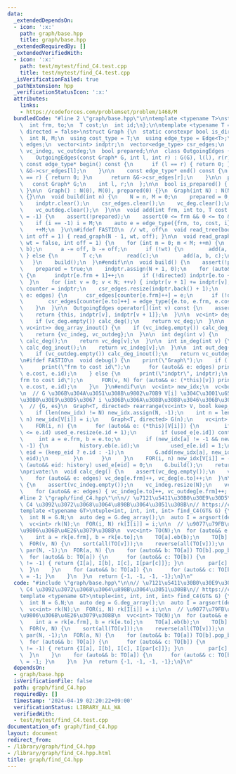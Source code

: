 ```yaml
---
data:
  _extendedDependsOn:
  - icon: ':x:'
    path: graph/base.hpp
    title: graph/base.hpp
  _extendedRequiredBy: []
  _extendedVerifiedWith:
  - icon: ':x:'
    path: test/mytest/find_C4.test.cpp
    title: test/mytest/find_C4.test.cpp
  _isVerificationFailed: true
  _pathExtension: hpp
  _verificationStatusIcon: ':x:'
  attributes:
    links:
    - https://codeforces.com/problemset/problem/1468/M
  bundledCode: "#line 2 \"graph/base.hpp\"\n\ntemplate <typename T>\nstruct Edge {\n\
    \  int frm, to;\n  T cost;\n  int id;\n};\n\ntemplate <typename T = int, bool\
    \ directed = false>\nstruct Graph {\n  static constexpr bool is_directed = directed;\n\
    \  int N, M;\n  using cost_type = T;\n  using edge_type = Edge<T>;\n  vector<edge_type>\
    \ edges;\n  vector<int> indptr;\n  vector<edge_type> csr_edges;\n  vc<int> vc_deg,\
    \ vc_indeg, vc_outdeg;\n  bool prepared;\n\n  class OutgoingEdges {\n  public:\n\
    \    OutgoingEdges(const Graph* G, int l, int r) : G(G), l(l), r(r) {}\n\n   \
    \ const edge_type* begin() const {\n      if (l == r) { return 0; }\n      return\
    \ &G->csr_edges[l];\n    }\n\n    const edge_type* end() const {\n      if (l\
    \ == r) { return 0; }\n      return &G->csr_edges[r];\n    }\n\n  private:\n \
    \   const Graph* G;\n    int l, r;\n  };\n\n  bool is_prepared() { return prepared;\
    \ }\n\n  Graph() : N(0), M(0), prepared(0) {}\n  Graph(int N) : N(N), M(0), prepared(0)\
    \ {}\n\n  void build(int n) {\n    N = n, M = 0;\n    prepared = 0;\n    edges.clear();\n\
    \    indptr.clear();\n    csr_edges.clear();\n    vc_deg.clear();\n    vc_indeg.clear();\n\
    \    vc_outdeg.clear();\n  }\n\n  void add(int frm, int to, T cost = 1, int i\
    \ = -1) {\n    assert(!prepared);\n    assert(0 <= frm && 0 <= to && to < N);\n\
    \    if (i == -1) i = M;\n    auto e = edge_type({frm, to, cost, i});\n    edges.eb(e);\n\
    \    ++M;\n  }\n\n#ifdef FASTIO\n  // wt, off\n  void read_tree(bool wt = false,\
    \ int off = 1) { read_graph(N - 1, wt, off); }\n\n  void read_graph(int M, bool\
    \ wt = false, int off = 1) {\n    for (int m = 0; m < M; ++m) {\n      INT(a,\
    \ b);\n      a -= off, b -= off;\n      if (!wt) {\n        add(a, b);\n     \
    \ } else {\n        T c;\n        read(c);\n        add(a, b, c);\n      }\n \
    \   }\n    build();\n  }\n#endif\n\n  void build() {\n    assert(!prepared);\n\
    \    prepared = true;\n    indptr.assign(N + 1, 0);\n    for (auto&& e: edges)\
    \ {\n      indptr[e.frm + 1]++;\n      if (!directed) indptr[e.to + 1]++;\n  \
    \  }\n    for (int v = 0; v < N; ++v) { indptr[v + 1] += indptr[v]; }\n    auto\
    \ counter = indptr;\n    csr_edges.resize(indptr.back() + 1);\n    for (auto&&\
    \ e: edges) {\n      csr_edges[counter[e.frm]++] = e;\n      if (!directed)\n\
    \        csr_edges[counter[e.to]++] = edge_type({e.to, e.frm, e.cost, e.id});\n\
    \    }\n  }\n\n  OutgoingEdges operator[](int v) const {\n    assert(prepared);\n\
    \    return {this, indptr[v], indptr[v + 1]};\n  }\n\n  vc<int> deg_array() {\n\
    \    if (vc_deg.empty()) calc_deg();\n    return vc_deg;\n  }\n\n  pair<vc<int>,\
    \ vc<int>> deg_array_inout() {\n    if (vc_indeg.empty()) calc_deg_inout();\n\
    \    return {vc_indeg, vc_outdeg};\n  }\n\n  int deg(int v) {\n    if (vc_deg.empty())\
    \ calc_deg();\n    return vc_deg[v];\n  }\n\n  int in_deg(int v) {\n    if (vc_indeg.empty())\
    \ calc_deg_inout();\n    return vc_indeg[v];\n  }\n\n  int out_deg(int v) {\n\
    \    if (vc_outdeg.empty()) calc_deg_inout();\n    return vc_outdeg[v];\n  }\n\
    \n#ifdef FASTIO\n  void debug() {\n    print(\"Graph\");\n    if (!prepared) {\n\
    \      print(\"frm to cost id\");\n      for (auto&& e: edges) print(e.frm, e.to,\
    \ e.cost, e.id);\n    } else {\n      print(\"indptr\", indptr);\n      print(\"\
    frm to cost id\");\n      FOR(v, N) for (auto&& e: (*this)[v]) print(e.frm, e.to,\
    \ e.cost, e.id);\n    }\n  }\n#endif\n\n  vc<int> new_idx;\n  vc<bool> used_e;\n\
    \n  // G \u306B\u304A\u3051\u308B\u9802\u70B9 V[i] \u304C\u3001\u65B0\u3057\u3044\
    \u30B0\u30E9\u30D5\u3067 i \u306B\u306A\u308B\u3088\u3046\u306B\u3059\u308B\n\
    \  // {G, es}\n  Graph<T, directed> rearrange(vc<int> V, bool keep_eid = 0) {\n\
    \    if (len(new_idx) != N) new_idx.assign(N, -1);\n    int n = len(V);\n    FOR(i,\
    \ n) new_idx[V[i]] = i;\n    Graph<T, directed> G(n);\n    vc<int> history;\n\
    \    FOR(i, n) {\n      for (auto&& e: (*this)[V[i]]) {\n        if (len(used_e)\
    \ <= e.id) used_e.resize(e.id + 1);\n        if (used_e[e.id]) continue;\n   \
    \     int a = e.frm, b = e.to;\n        if (new_idx[a] != -1 && new_idx[b] !=\
    \ -1) {\n          history.eb(e.id);\n          used_e[e.id] = 1;\n          int\
    \ eid = (keep_eid ? e.id : -1);\n          G.add(new_idx[a], new_idx[b], e.cost,\
    \ eid);\n        }\n      }\n    }\n    FOR(i, n) new_idx[V[i]] = -1;\n    for\
    \ (auto&& eid: history) used_e[eid] = 0;\n    G.build();\n    return G;\n  }\n\
    \nprivate:\n  void calc_deg() {\n    assert(vc_deg.empty());\n    vc_deg.resize(N);\n\
    \    for (auto&& e: edges) vc_deg[e.frm]++, vc_deg[e.to]++;\n  }\n\n  void calc_deg_inout()\
    \ {\n    assert(vc_indeg.empty());\n    vc_indeg.resize(N);\n    vc_outdeg.resize(N);\n\
    \    for (auto&& e: edges) { vc_indeg[e.to]++, vc_outdeg[e.frm]++; }\n  }\n};\n\
    #line 2 \"graph/find_C4.hpp\"\n\n// \u7121\u5411\u30B0\u30E9\u30D5\u304B\u3089\
    \ C4 \u3092\u3072\u3068\u3064\u898B\u3064\u3051\u308B\n// https://codeforces.com/problemset/problem/1468/M\n\
    template <typename GT>\ntuple<int, int, int, int> find_C4(GT& G) {\n  static_assert(!GT::is_directed);\n\
    \  int N = G.N;\n  auto deg = G.deg_array();\n  auto I = argsort(deg);\n  reverse(all(I));\n\
    \  vc<int> rk(N);\n  FOR(i, N) rk[I[i]] = i;\n\n  // \u9077\u79FB\u5148\u3092\u964D\
    \u9806\u306B\u4E26\u3079\u308B\n  vvc<int> TO(N);\n  for (auto&& e: G.edges) {\n\
    \    int a = rk[e.frm], b = rk[e.to];\n    TO[a].eb(b);\n    TO[b].eb(a);\n  }\n\
    \  FOR(v, N) {\n    sort(all(TO[v]));\n    reverse(all(TO[v]));\n  }\n  vc<int>\
    \ par(N, -1);\n  FOR(a, N) {\n    for (auto&& b: TO[a]) TO[b].pop_back();\n  \
    \  for (auto&& b: TO[a]) {\n      for (auto&& c: TO[b]) {\n        if (par[c]\
    \ != -1) { return {I[a], I[b], I[c], I[par[c]]}; }\n        par[c] = b;\n    \
    \  }\n    }\n    for (auto&& b: TO[a]) {\n      for (auto&& c: TO[b]) { par[c]\
    \ = -1; }\n    }\n  }\n  return {-1, -1, -1, -1};\n}\n"
  code: "#include \"graph/base.hpp\"\n\n// \u7121\u5411\u30B0\u30E9\u30D5\u304B\u3089\
    \ C4 \u3092\u3072\u3068\u3064\u898B\u3064\u3051\u308B\n// https://codeforces.com/problemset/problem/1468/M\n\
    template <typename GT>\ntuple<int, int, int, int> find_C4(GT& G) {\n  static_assert(!GT::is_directed);\n\
    \  int N = G.N;\n  auto deg = G.deg_array();\n  auto I = argsort(deg);\n  reverse(all(I));\n\
    \  vc<int> rk(N);\n  FOR(i, N) rk[I[i]] = i;\n\n  // \u9077\u79FB\u5148\u3092\u964D\
    \u9806\u306B\u4E26\u3079\u308B\n  vvc<int> TO(N);\n  for (auto&& e: G.edges) {\n\
    \    int a = rk[e.frm], b = rk[e.to];\n    TO[a].eb(b);\n    TO[b].eb(a);\n  }\n\
    \  FOR(v, N) {\n    sort(all(TO[v]));\n    reverse(all(TO[v]));\n  }\n  vc<int>\
    \ par(N, -1);\n  FOR(a, N) {\n    for (auto&& b: TO[a]) TO[b].pop_back();\n  \
    \  for (auto&& b: TO[a]) {\n      for (auto&& c: TO[b]) {\n        if (par[c]\
    \ != -1) { return {I[a], I[b], I[c], I[par[c]]}; }\n        par[c] = b;\n    \
    \  }\n    }\n    for (auto&& b: TO[a]) {\n      for (auto&& c: TO[b]) { par[c]\
    \ = -1; }\n    }\n  }\n  return {-1, -1, -1, -1};\n}\n"
  dependsOn:
  - graph/base.hpp
  isVerificationFile: false
  path: graph/find_C4.hpp
  requiredBy: []
  timestamp: '2024-04-19 02:20:22+09:00'
  verificationStatus: LIBRARY_ALL_WA
  verifiedWith:
  - test/mytest/find_C4.test.cpp
documentation_of: graph/find_C4.hpp
layout: document
redirect_from:
- /library/graph/find_C4.hpp
- /library/graph/find_C4.hpp.html
title: graph/find_C4.hpp
---
```

